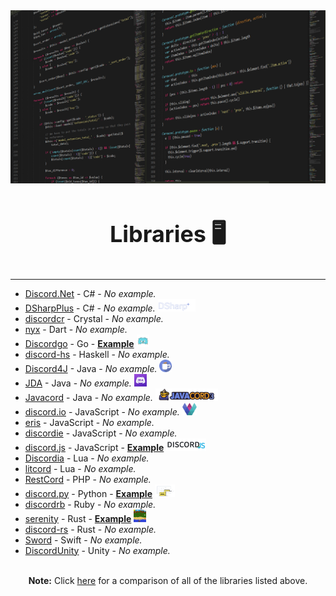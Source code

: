 <!-- markdownlint-disable -->
<div align="center">
<img src="assets/libraries.png">
<br>
<br>
<p style="font-size: 36px; font-weight: bold;">Libraries 🖥</p>
</div>

---

- [Discord.Net](https://github.com/RogueException/Discord.Net) - C# - _No example._
- [DSharpPlus](https://github.com/DSharpPlus/DSharpPlus/) - C# - _No example._ <img src="assets/libraries/dsharpplus.png" height="20">
- [discordcr](https://github.com/meew0/discordcr) - Crystal - _No example._
- [nyx](https://github.com/hackzzila/nyx) - Dart - _No example._
- [Discordgo](https://github.com/bwmarrin/discordgo) - Go - **[Example](examples/Discordgo)** <img src="assets/libraries/discordgo.png" height="20">
- [discord-hs](https://github.com/jano017/Discord.hs) - Haskell - _No example._
- [Discord4J](https://github.com/austinv11/Discord4J) - Java - _No example._ <img src="assets/libraries/discord4j.png" height="20">
- [JDA](https://github.com/DV8FromTheWorld/JDA/) - Java - _No example._ <img src="assets/libraries/jda.png" height="20">
- [Javacord](https://github.com/BtoBastian/Javacord) - Java - _No example._ <img src="assets/libraries/javacord.png" height="20">
- [discord.io](https://github.com/izy521/discord.io) - JavaScript - _No example._ <img src="assets/libraries/discordio.png" height="20">
- [eris](https://github.com/abalabahaha/eris) - JavaScript - _No example._
- [discordie](https://github.com/qeled/discordie) - JavaScript - _No example._
- [discord.js](https://github.com/hydrabolt/discord.js) - JavaScript - **[Example](examples/discord.js)** <img src="assets/libraries/discordjs.png" height="20">
- [Discordia](https://github.com/SinisterRectus/Discordia) - Lua - _No example._
- [litcord](https://github.com/satom99/litcord) - Lua - _No example._
- [RestCord](https://github.com/restcord/restcord) - PHP - _No example._
- [discord.py](https://github.com/Rapptz/discord.py) - Python - **[Example](examples/discord.py)** <img src="assets/libraries/discordpy.png" height="20">
- [discordrb](https://github.com/meew0/discordrb) - Ruby - _No example._
- [serenity](https://github.com/zeyla/serenity) - Rust - **[Example](examples/serenity)** <img src="assets/libraries/serenity.png" height="20">
- [discord-rs](https://github.com/SpaceManiac/discord-rs) - Rust - _No example._
- [Sword](https://github.com/Azoy/Sword) - Swift - _No example._
- [DiscordUnity](https://github.com/robinhood128/DiscordUnity) - Unity - _No example._

<div align="center">
<br>
<strong>Note:</strong> Click <a href="https://discordapi.com/unofficial/comparison.html">here</a> for a comparison of all of the libraries listed above.
</div>
